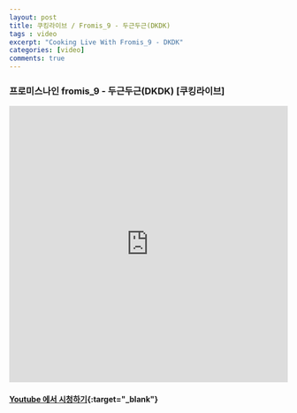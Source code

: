 ```yaml
---
layout: post
title: 쿠킹라이브 / Fromis_9 - 두근두근(DKDK)
tags : video
excerpt: "Cooking Live With Fromis_9 - DKDK"
categories: [video]
comments: true
---
```


### 프로미스나인 fromis_9 - 두근두근(DKDK) [쿠킹라이브]

<iframe width="100%" height="500" src="https://www.youtube.com/embed/4_F5fCUeCyQ?rel=0" frameborder="0" allow="autoplay; encrypted-media" allowfullscreen></iframe>


#### [Youtube 에서 시청하기](https://www.youtube.com/watch?v=4_F5fCUeCyQ){:target="_blank"}
